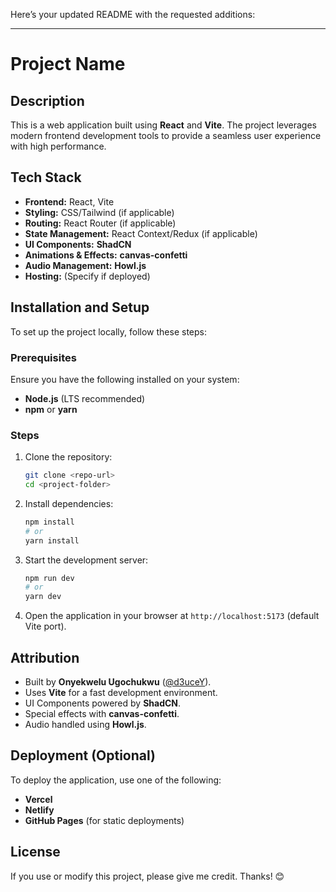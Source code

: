 Here’s your updated README with the requested additions:  

---

# Project Name  

## Description  
This is a web application built using **React** and **Vite**. The project leverages modern frontend development tools to provide a seamless user experience with high performance.  

## Tech Stack  
- **Frontend:** React, Vite  
- **Styling:** CSS/Tailwind (if applicable)  
- **Routing:** React Router (if applicable)  
- **State Management:** React Context/Redux (if applicable)  
- **UI Components:** **ShadCN**  
- **Animations & Effects:** **canvas-confetti**  
- **Audio Management:** **Howl.js**  
- **Hosting:** (Specify if deployed)  

## Installation and Setup  

To set up the project locally, follow these steps:  

### Prerequisites  
Ensure you have the following installed on your system:  
- **Node.js** (LTS recommended)  
- **npm** or **yarn**  

### Steps  
1. Clone the repository:  
   ```sh  
   git clone <repo-url>  
   cd <project-folder>  
   ```  
2. Install dependencies:  
   ```sh  
   npm install  
   # or  
   yarn install  
   ```  
3. Start the development server:  
   ```sh  
   npm run dev  
   # or  
   yarn dev  
   ```  
4. Open the application in your browser at `http://localhost:5173` (default Vite port).  

## Attribution  
- Built by **Onyekwelu Ugochukwu** ([@d3uceY](https://github.com/d3uceY)).  
- Uses **Vite** for a fast development environment.  
- UI Components powered by **ShadCN**.  
- Special effects with **canvas-confetti**.  
- Audio handled using **Howl.js**.  

## Deployment (Optional)  
To deploy the application, use one of the following:  
- **Vercel**  
- **Netlify**  
- **GitHub Pages** (for static deployments)  

## License  
If you use or modify this project, please give me credit. Thanks! 😊  

